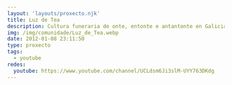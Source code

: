 ```yaml
---
layout: 'layouts/proxecto.njk'
title: Luz de Tea
description: Cultura funeraria de onte, entonte e antantonte en Galicia e o resto do mundo. En Galego.
img: /img/comunidade/Luz_de_Tea.webp
date: 2012-01-08 23:11:50
type: proxecto
tags:
  - youtube
redes:
  youtube: https://www.youtube.com/channel/UCLdsm6Ji3slM-UYY763DKdg
---
```

